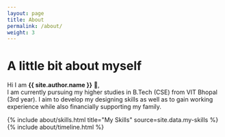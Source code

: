 ```yaml
---
layout: page
title: About
permalink: /about/
weight: 3
---
```


# **A little bit about myself**

Hi I am **{{ site.author.name }}** :wave:,<br>
I am currently pursuing my higher studies in B.Tech (CSE) from VIT Bhopal (3rd year). I aim to develop my designing skills as well as to gain working experience while also financially supporting my family. 

<div class="row">
{% include about/skills.html title="My Skills" source=site.data.my-skills %}
</div>

<div class="row">
{% include about/timeline.html %}
</div>
